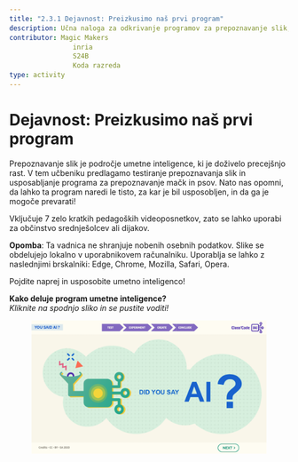 ```yaml
---
title: "2.3.1 Dejavnost: Preizkusimo naš prvi program"
description: Učna naloga za odkrivanje programov za prepoznavanje slik, kako jih usposobiti, kako jih prevarati.
contributor: Magic Makers
                inria
                S24B
                Koda razreda      
type: activity
---
```

# Dejavnost: Preizkusimo naš prvi program

Prepoznavanje slik je področje umetne inteligence, ki je doživelo precejšnjo rast. V tem učbeniku predlagamo testiranje prepoznavanja slik in usposabljanje programa za prepoznavanje mačk in psov. Nato nas opomni, da lahko ta program naredi le tisto, za kar je bil usposobljen, in da ga je mogoče prevarati!

Vključuje 7 zelo kratkih pedagoških videoposnetkov, zato se lahko uporabi za občinstvo srednješolcev ali dijakov.

**Opomba**: Ta vadnica ne shranjuje nobenih osebnih podatkov. Slike se obdelujejo lokalno v uporabnikovem računalniku. Uporablja se lahko z naslednjimi brskalniki: Edge, Chrome, Mozilla, Safari, Opera.

Pojdite naprej in usposobite umetno inteligenco!

**Kako deluje program umetne inteligence?**  
_Kliknite na spodnjo sliko in se pustite voditi!_

<a href="https://pixees.fr/classcodeiai/app/tuto1?lang=en" target="_blank"><figure>
  <img src="Images/Tuto-M1-FirstProgram-EN.png" />
</figure></a>
